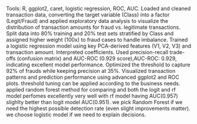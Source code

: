 Tools: R, ggplot2, caret, logistic regression, ROC, AUC.
Loaded and cleaned transaction data, converting the target variable (Class) into a factor (Legit/Fraud) and applied
exploratory data analysis to visualize the distribution of transaction amounts for fraud vs. legitimate transactions.
Split data into 80% training and 20% test sets stratified by Class and assigned higher weight (100x) to fraud cases to handle
imbalance.
Trained a logistic regression model using key PCA-derived features (V1, V2, V3) and transaction amount. Interpreted
coefficients.
Used precision-recall trade-offs (confusion matrix) and AUC-ROC (0.929 score),AUC-ROC: 0.929, indicating excellent model performance.
Optimized the threshold to capture 92% of frauds while keeping precision at 35%. 
Visualized transaction patterns and prediction performance using advanced ggplot2 and ROC plots.
threshold tuning can be applied according to the business needs.
applied random forest method for comparing and 
both the logit and rf model perfomes excellently very well with rf model having AUC(0.957) slighlty better than logit model AUC(0.951).
we pick Random Forest if we need the highest possible detection rate (even slight improvements matter).
we choose logistic model if we need to explain decisions.
